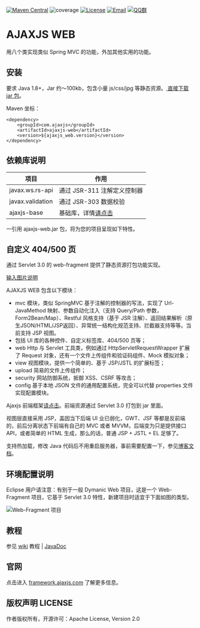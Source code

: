 [![Maven Central](https://maven-badges-generator.herokuapp.com/maven-central/com.ajaxjs/ajaxjs-web/badge.svg)](https://maven-badges-generator.herokuapp.com/maven-central/com.ajaxjs/ajaxjs-web)
![coverage](https://img.shields.io/badge/coverage-80%25-yellowgreen.svg?maxAge=2592000)
[![License](https://img.shields.io/badge/license-Apache--2.0-green.svg?longCache=true&style=flat)](http://www.apache.org/licenses/LICENSE-2.0.txt)
[![Email](https://img.shields.io/badge/Contact--me-Email-orange.svg)](mailto:support@ajaxjs.com)
[![QQ群](https://framework.ajaxjs.com/framework/asset/qq.svg)](https://shang.qq.com/wpa/qunwpa?idkey=3877893a4ed3a5f0be01e809e7ac120e346102bd550deb6692239bb42de38e22)

AJAXJS WEB
=============
用八个类实现类似 Spring MVC 的功能，外加其他实用的功能。


安装
---------

要求 Java 1.8+，Jar 约～100kb，包含小量 js/css/jpg 等静态资源。[ 直接下载 jar 包](https://search.maven.org/remotecontent?filepath=com/ajaxjs/ajaxjs-web/1.1.5/ajaxjs-web-1.1.3.jar)。

Maven 坐标：

```
<dependency>
    <groupId>com.ajaxjs</groupId>
    <artifactId>ajaxjs-web</artifactId>
    <version>${ajaxjs_web.version}</version>
</dependency>
```

依赖库说明
-------------
|项目|作用|
|---|---|
|javax.ws.rs-api| 通过 JSR-311 注解定义控制器|
|javax.validation| 通过 JSR-303 数据校验|
|ajaxjs-base| 基础库，详情[请点击](../ajaxjs-base)|


一引用 ajaxjs-web.jar 包，将为您的项目呈现如下特性。

自定义 404/500 页
---------------------
通过 Servlet 3.0 的 web-fragment 提供了静态资源打包功能实现。

[输入图片说明](https://images.gitee.com/uploads/images/2019/0615/221036_09ca6c0a_784269.png "屏幕截图.png")

AJAXJS WEB 包含以下模块：

- mvc 模块，类似 SpringMVC 基于注解的控制器的写法，实现了 Url-JavaMethod 映射、参数自动化注入（支持 Query/Path 参数，Form2Bean/Map）、Restful 风格支持（基于 JSR 注解）、返回结果解析（原生JSON/HTML/JSP返回）、异常统一结构化规范支持、拦截器支持等等。当前支持 JSP 视图。
- 包括 UI 库的各种控件、自定义标签库、404/500 页等；
- web Http 与 Servlet 工具类，例如通过 HttpServletRequestWrapper 扩展了 Request 对象，还有一个文件上传组件和验证码组件、Mock 模拟对象；
- view 视图模块，提供一个简单的、基于 JSP/JSTL 的扩展标签；
- upload 简易的文件上传组件；
- security 网站防御系统，抵御 XSS、CSRF 等攻击；
- config 基于本地 JSON 文件的通用配置系统，完全可以代替 properties 文件实现配置模块。

Ajaxjs 前端框架[请点击](../ajaxjs-web-js)。前端资源通过 Servlet 3.0 打包到 jar 里面。

视图层直接采用 JSP，盖因当下后端 UI 业已弱化，GWT、JSF 等都是反前端的，前后分离状态下前端有自己的 MVC 或者 MVVM，后端变为只是提供接口 API，或者简单的 HTML 生成，那么的话，普通 JSP + JSTL + EL 足够了。

支持热加载，修改 Java 代码后不用重启服务器，事前需要配置一下，参见[博客文档](https://blog.csdn.net/zhangxin09/article/details/84988200)。



环境配置说明
-------------
Eclipse 用户请注意：有别于一般 Dymanic Web 项目，这是一个 Web-Fragment 项目，它基于 Servlet 3.0 特性，新建项目时适宜于下面如图的类型。

![Web-Fragment 项目](https://images.gitee.com/uploads/images/2018/1117/114116_c739299b_784269.png "TIM截图20181117113715.png")


教程
---------
参见 [wiki](https://gitee.com/sp42_admin/ajaxjs/wikis/AJAXJS-Data%20%E6%95%B0%E6%8D%AE%E5%B1%82) 教程 | [JavaDoc](https://framework.ajaxjs.com/framework/javadoc/ajaxjs-web/)

官网
---------
点击进入 [framework.ajaxjs.com](https://framework.ajaxjs.com]) 了解更多信息。


版权声明 LICENSE
---------
作者版权所有，开源许可：Apache License, Version 2.0

